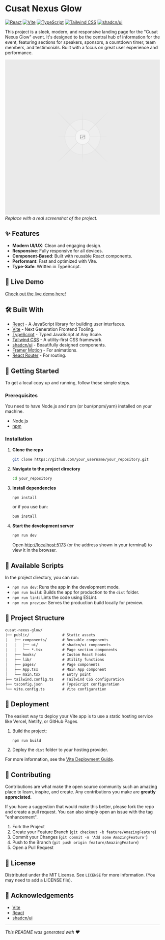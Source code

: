 # Cusat Nexus Glow

[![React](https://img.shields.io/badge/React-20232A?style=for-the-badge&logo=react&logoColor=61DAFB)](https://reactjs.org/)
[![Vite](https://img.shields.io/badge/Vite-646CFF?style=for-the-badge&logo=vite&logoColor=white)](https://vitejs.dev/)
[![TypeScript](https://img.shields.io/badge/TypeScript-007ACC?style=for-the-badge&logo=typescript&logoColor=white)](https://www.typescriptlang.org/)
[![Tailwind CSS](https://img.shields.io/badge/Tailwind_CSS-38B2AC?style=for-the-badge&logo=tailwind-css&logoColor=white)](https://tailwindcss.com/)
[![shadcn/ui](https://img.shields.io/badge/shadcn/ui-000000?style=for-the-badge&logo=shadcn-ui&logoColor=white)](https://ui.shadcn.com/)

This project is a sleek, modern, and responsive landing page for the "Cusat Nexus Glow" event. It's designed to be the central hub of information for the event, featuring sections for speakers, sponsors, a countdown timer, team members, and testimonials. Built with a focus on great user experience and performance.

![Project Screenshot](public/placeholder.svg) 
*Replace with a real screenshot of the project.*

## ✨ Features

- **Modern UI/UX**: Clean and engaging design.
- **Responsive**: Fully responsive for all devices.
- **Component-Based**: Built with reusable React components.
- **Performant**: Fast and optimized with Vite.
- **Type-Safe**: Written in TypeScript.

## 🚀 Live Demo

[Check out the live demo here!](https://your-live-url.com)

## 🛠️ Built With

- [React](https://reactjs.org/) - A JavaScript library for building user interfaces.
- [Vite](https://vitejs.dev/) - Next Generation Frontend Tooling.
- [TypeScript](https://www.typescriptlang.org/) - Typed JavaScript at Any Scale.
- [Tailwind CSS](https://tailwindcss.com/) - A utility-first CSS framework.
- [shadcn/ui](https://ui.shadcn.com/) - Beautifully designed components.
- [Framer Motion](https://www.framer.com/motion/) - For animations.
- [React Router](https://reactrouter.com/) - For routing.

## 🏁 Getting Started

To get a local copy up and running, follow these simple steps.

### Prerequisites

You need to have Node.js and npm (or bun/pnpm/yarn) installed on your machine.

- [Node.js](https://nodejs.org/en/)
- [npm](https://www.npmjs.com/get-npm)

### Installation

1.  **Clone the repo**
    ```sh
    git clone https://github.com/your_username/your_repository.git
    ```
2.  **Navigate to the project directory**
    ```sh
    cd your_repository
    ```
3.  **Install dependencies**
    ```sh
    npm install
    ```
    or if you use bun:
    ```sh
    bun install
    ```

4.  **Start the development server**
    ```sh
    npm run dev
    ```
    Open [http://localhost:5173](http://localhost:5173) (or the address shown in your terminal) to view it in the browser.

## 📜 Available Scripts

In the project directory, you can run:

- `npm run dev`: Runs the app in the development mode.
- `npm run build`: Builds the app for production to the `dist` folder.
- `npm run lint`: Lints the code using ESLint.
- `npm run preview`: Serves the production build locally for preview.

## 📂 Project Structure

```
cusat-nexus-glow/
├── public/               # Static assets
│   ├── components/       # Reusable components
│   │   ├── ui/           # shadcn/ui components
│   │   └── *.tsx         # Page section components
│   ├── hooks/            # Custom React hooks
│   ├── lib/              # Utility functions
│   ├── pages/            # Page components
│   ├── App.tsx           # Main App component
│   └── main.tsx          # Entry point
├── tailwind.config.ts    # Tailwind CSS configuration
├── tsconfig.json         # TypeScript configuration
└── vite.config.ts        # Vite configuration
```

## 🚀 Deployment

The easiest way to deploy your Vite app is to use a static hosting service like Vercel, Netlify, or GitHub Pages.

1.  Build the project:
    ```sh
    npm run build
    ```
2.  Deploy the `dist` folder to your hosting provider.

For more information, see the [Vite Deployment Guide](https://vitejs.dev/guide/static-deploy.html).

## 🤝 Contributing

Contributions are what make the open source community such an amazing place to learn, inspire, and create. Any contributions you make are **greatly appreciated**.

If you have a suggestion that would make this better, please fork the repo and create a pull request. You can also simply open an issue with the tag "enhancement".

1.  Fork the Project
2.  Create your Feature Branch (`git checkout -b feature/AmazingFeature`)
3.  Commit your Changes (`git commit -m 'Add some AmazingFeature'`)
4.  Push to the Branch (`git push origin feature/AmazingFeature`)
5.  Open a Pull Request

## 📄 License

Distributed under the MIT License. See `LICENSE` for more information. (You may need to add a LICENSE file).

## 🙏 Acknowledgements

- [Vite](https://vitejs.dev/)
- [React](https://reactjs.org/)
- [shadcn/ui](https://ui.shadcn.com/)

---

*This README was generated with ❤️*
